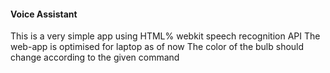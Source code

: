 <h4>Voice Assistant</h4>
This is a very simple app using HTML% webkit speech recognition API
The web-app is optimised for laptop as of now
The color of the bulb should change according to the given command
